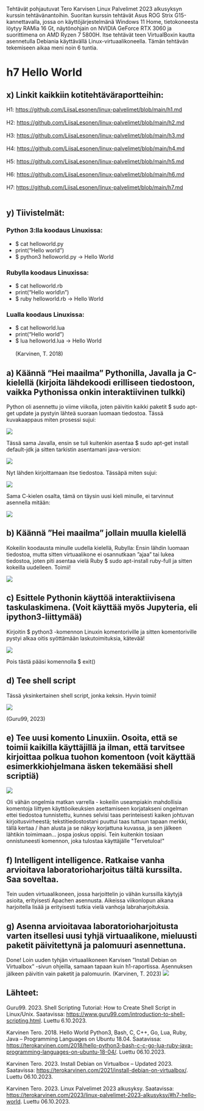 Tehtävät pohjautuvat Tero Karvisen Linux Palvelimet 2023 alkusyksyn kurssin tehtävänantoihin. Suoritan kurssin tehtävät Asus ROG Strix G15-kannettavalla, jossa on 
käyttöjärjestelmänä Windows 11 Home, tietokoneesta löytyy RAMia 16 Gt, näytönohjain on NVIDIA GeForce RTX 3060 ja suorittimena on AMD Ryzen 7 5800H. 
Itse tehtävät teen VirtualBoxin kautta asennetulla Debiania käyttävällä Linux-virtuaalikoneella. Tämän tehtävän tekemiseen aikaa meni noin 6 tuntia.

# h7 Hello World
## x) Linkit kaikkiin kotitehtäväraportteihin:
H1: https://github.com/LiisaLesonen/linux-palvelimet/blob/main/h1.md<br></br>
H2: https://github.com/LiisaLesonen/linux-palvelimet/blob/main/h2.md<br></br>
H3: https://github.com/LiisaLesonen/linux-palvelimet/blob/main/h3.md<br></br>
H4: https://github.com/LiisaLesonen/linux-palvelimet/blob/main/h4.md<br></br>
H5: https://github.com/LiisaLesonen/linux-palvelimet/blob/main/h5.md<br></br>
H6: https://github.com/LiisaLesonen/linux-palvelimet/blob/main/h6.md<br></br>
H7: https://github.com/LiisaLesonen/linux-palvelimet/blob/main/h7.md<br></br>

## y) Tiivistelmät:
### Python 3:lla koodaus Linuxissa:
-	$ cat helloworld.py
-	print(“Hello world”)
-	$ python3 helloworld.py
->	Hello World
  
### Rubylla koodaus Linuxissa:
-	$ cat helloworld.rb
-	print(“Hello world\n”)
-	$ ruby helloworld.rb
->	Hello World
  
### Lualla koodaus Linuxissa:
-	$ cat helloworld.lua
-	print(“Hello world”)
-	$ lua helloworld.lua
->	Hello World<br></br>
(Karvinen, T. 2018)

## a)	Käännä “Hei maailma” Pythonilla, Javalla ja C-kielellä (kirjoita lähdekoodi erilliseen tiedostoon, vaikka Pythonissa onkin interaktiivinen tulkki)
Python oli asennettu jo viime viikolla, joten päivitin kaikki paketit $ sudo apt-get update ja pystyin lähteä suoraan luomaan tiedostoa. Tässä kuvakaappaus miten prosessi sujui:

![](https://github.com/LiisaLesonen/linux-palvelimet/blob/main/images/7apython.png)

Tässä sama Javalla, ensin se tuli kuitenkin asentaa $ sudo apt-get install default-jdk ja sitten tarkistin asentamani java-version: 

![](https://github.com/LiisaLesonen/linux-palvelimet/blob/main/images/7ajavaversio.png)

Nyt lähden kirjoittamaan itse tiedostoa. Tässäpä miten sujui:

![](https://github.com/LiisaLesonen/linux-palvelimet/blob/main/images/7ajava1.png)

Sama C-kielen osalta, tämä on täysin uusi kieli minulle, ei tarvinnut asennella mitään:

![](https://github.com/LiisaLesonen/linux-palvelimet/blob/main/images/7acee.png)

## b)	Käännä ”Hei maailma” jollain muulla kielellä
Kokeilin koodausta minulle uudella kielellä, Rubylla: 
Ensin lähdin luomaan tiedostoa, mutta sitten virtuaalikone ei osannutkaan ”ajaa” tai lukea tiedostoa, joten piti asentaa vielä Ruby $ sudo apt-install ruby-full ja sitten kokeilla uudelleen. Toimii!

![](https://github.com/LiisaLesonen/linux-palvelimet/blob/main/images/7bruby.png)

## c)	Esittele Pythonin käyttöä interaktiivisena taskulaskimena. (Voit käyttää myös Jupyteria, eli ipython3-liittymää)
Kirjoitin $ python3 -komennon Linuxin komentoriville ja sitten komentoriville pystyi alkaa oitis syöttämään laskutoimituksia, kätevää!

![](https://github.com/LiisaLesonen/linux-palvelimet/blob/main/images/7claskin.png)

Pois tästä pääsi komennolla $ exit()

## d) Tee shell script
Tässä yksinkertainen shell script, jonka keksin. Hyvin toimii!

![](https://github.com/LiisaLesonen/linux-palvelimet/blob/main/images/7dscript.png)

(Guru99, 2023)

## e)	Tee uusi komento Linuxiin. Osoita, että se toimii kaikilla käyttäjillä ja ilman, että tarvitsee kirjoittaa polkua tuohon komentoon (voit käyttää esimerkkiohjelmana äsken tekemääsi shell scriptiä)
![](https://github.com/LiisaLesonen/linux-palvelimet/blob/main/images/7ekomento.png)

Oli vähän ongelmia matkan varrella - kokeilin useampiakin mahdollisia komentoja liittyen käyttöoikeuksien asettamiseen korjatakseni ongelman ettei tiedostoa tunnistettu, kunnes selvisi taas perinteisesti kaiken johtuvan kirjoitusvirheestä; 
tekstitiedostostani puuttui taas tuttuun tapaan merkki, tällä kertaa / ihan alusta ja se näkyy korjattuna kuvassa, ja sen jälkeen lähtikin toimimaan... jospa joskus oppisi.
Tein kuitenkin tosiaan onnistuneesti komennon, joka tulostaa käyttäjälle "Tervetuloa!"

## f)	Intelligent intelligence. Ratkaise vanha arvioitava laboratorioharjoitus tältä kurssilta. Saa soveltaa. 
Tein uuden virtuaalikoneen, jossa harjoittelin jo vähän kurssilla käytyjä asioita, erityisesti Apachen asennusta. Aikeissa viikonlopun aikana harjoitella lisää ja erityisesti tutkia vielä vanhoja labraharjoituksia.

## g)	Asenna arvioitavaa laboratorioharjoitusta varten itsellesi uusi tyhjä virtuaalikone, mieluusti paketit päivitettynä ja palomuuri asennettuna.
Done! Loin uuden tyhjän virtuaalikoneen Karvisen ”Install Debian on Virtualbox” -sivun ohjeilla, samaan tapaan kuin h1-raportissa. Asennuksen jälkeen päivitin vain paketit ja palomuurin.
(Karvinen, T. 2023)
![](https://github.com/LiisaLesonen/linux-palvelimet/blob/main/images/7gliisalabra.png)

## Lähteet:
Guru99. 2023. Shell Scripting Tutorial: How to Create Shell Script in Linux/Unix. Saatavissa: https://www.guru99.com/introduction-to-shell-scripting.html. Luettu 6.10.2023.

Karvinen Tero. 2018. Hello World Python3, Bash, C, C++, Go, Lua, Ruby, Java – Programming Languages on Ubuntu 18.04. Saatavissa: https://terokarvinen.com/2018/hello-python3-bash-c-c-go-lua-ruby-java-programming-languages-on-ubuntu-18-04/. Luettu 06.10.2023.

Karvinen Tero. 2023. Install Debian on Virtualbox – Updated 2023. Saatavissa: https://terokarvinen.com/2021/install-debian-on-virtualbox/. Luettu 06.10.2023.

Karvinen Tero. 2023. Linux Palvelimet 2023 alkusyksy. Saatavissa: https://terokarvinen.com/2023/linux-palvelimet-2023-alkusyksy/#h7-hello-world. Luettu 06.10.2023.

